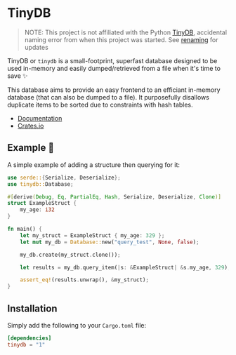 # TinyDB

> NOTE: This project is not affiliated with the Python [TinyDB](https://tinydb.readthedocs.io/en/latest/), accidental naming error from when this project was started. See [renaming](https://github.com/scOwez/tinydb/issues/3) for updates

TinyDB or `tinydb` is a small-footprint, superfast database designed to be used in-memory and easily dumped/retrieved from a file when it's time to save ✨

This database aims to provide an easy frontend to an efficiant in-memory database (that can also be dumped to a file). It purposefully disallows duplicate items to be sorted due to constraints with hash tables.

- [Documentation](https://docs.rs/tinydb)
- [Crates.io](https://crates.io/crates/tinydb)

## Example 🚀

A simple example of adding a structure then querying for it:

```rust
use serde::{Serialize, Deserialize};
use tinydb::Database;

#[derive(Debug, Eq, PartialEq, Hash, Serialize, Deserialize, Clone)]
struct ExampleStruct {
    my_age: i32
}

fn main() {
    let my_struct = ExampleStruct { my_age: 329 };
    let mut my_db = Database::new("query_test", None, false);

    my_db.create(my_struct.clone());

    let results = my_db.query_item(|s: &ExampleStruct| &s.my_age, 329);

    assert_eq!(results.unwrap(), &my_struct);
}
```

## Installation

Simply add the following to your `Cargo.toml` file:

```toml
[dependencies]
tinydb = "1"
```
